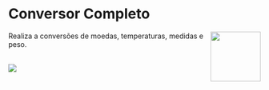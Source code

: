 # Conversor Completo

 <img align="right" height="100" width="100" src="https://spotty-grenadilla-d26.notion.site/image/https%3A%2F%2Fs3-us-west-2.amazonaws.com%2Fsecure.notion-static.com%2Fed94049f-0052-414d-9e47-7cdeee567ef3%2FUntitled.png?table=block&id=8b77a17b-a7de-4a21-a79f-16b6ad73ac8b&spaceId=d1b02b65-6f05-41fb-9868-69f5ce300038&width=2000&userId=&cache=v2">
 

<p> Realiza a conversões de moedas, temperaturas, medidas e peso. </p> 
<br>


<div> 

<img src="https://spotty-grenadilla-d26.notion.site/image/https%3A%2F%2Fs3-us-west-2.amazonaws.com%2Fsecure.notion-static.com%2Fd70ae72e-82c0-43ac-bb11-b0e224d7400f%2FUntitled.png?table=block&id=39df1fad-9681-4475-9ad9-24687ce6dbeb&spaceId=d1b02b65-6f05-41fb-9868-69f5ce300038&width=1150&userId=&cache=v2">

</div>
